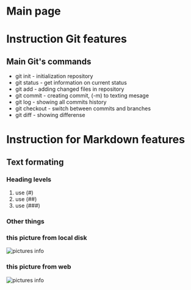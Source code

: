 # Main page
# Instruction Git features

## Main Git's commands
* git init - initialization repository
* git status - get information on current status
* git add - adding changed files in repository
* git commit - creating commit, (-m) to texting mesage
* git log - showing all commits history
* git checkout - switch between commits and branches
* git diff - showing differense 

# Instruction for Markdown features

## Text formating

### Heading levels
1. use (#)
2. use (##)
3. use (###)

### Other things

### this picture from local disk
![pictures info](888.png)

### this picture from web
![pictures info](https://picsum.photos/800/600)
